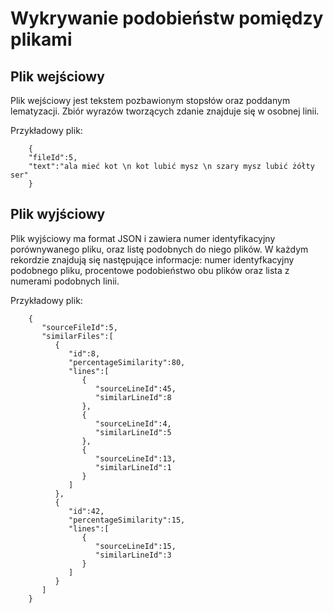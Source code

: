 Wykrywanie podobieństw pomiędzy plikami
===============

Plik wejściowy
---------------
Plik wejściowy jest tekstem pozbawionym stopsłów oraz poddanym lematyzacji. Zbiór wyrazów tworzących zdanie znajduje się w osobnej linii.

Przykładowy plik:

        {
        "fileId":5,
        "text":"ala mieć kot \n kot lubić mysz \n szary mysz lubić żółty ser"
        }

Plik wyjściowy
---------------
Plik wyjściowy ma format JSON i zawiera numer identyfikacyjny porównywanego pliku, oraz listę podobnych do niego plików. W każdym rekordzie znajdują się następujące informacje: numer identyfkacyjny podobnego pliku, procentowe podobieństwo obu plików oraz lista z numerami podobnych linii.

Przykładowy plik:

        {
           "sourceFileId":5,
           "similarFiles":[
              {
                 "id":8,
                 "percentageSimilarity":80,
                 "lines":[
                    {
                       "sourceLineId":45,
                       "similarLineId":8
                    },
                    {
                       "sourceLineId":4,
                       "similarLineId":5
                    },
                    {
                       "sourceLineId":13,
                       "similarLineId":1
                    }
                 ]
              },
              {
                 "id":42,
                 "percentageSimilarity":15,
                 "lines":[
                    {
                       "sourceLineId":15,
                       "similarLineId":3
                    }
                 ]
              }
           ]
        }
